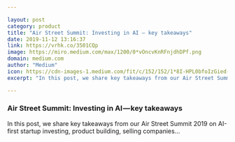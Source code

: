 ```yaml
---

layout: post
category: product
title: "Air Street Summit: Investing in AI — key takeaways"
date: 2019-11-12 13:16:37
link: https://vrhk.co/3501CQp
image: https://miro.medium.com/max/1200/0*vOncvKnRFnjdhDPf.png
domain: medium.com
author: "Medium"
icon: https://cdn-images-1.medium.com/fit/c/152/152/1*8I-HPL0bfoIzGied-dzOvA.png
excerpt: "In this post, we share key takeaways from our Air Street Summit 2019 on AI-first startup investing, product building, selling companies…"

---
```


### Air Street Summit: Investing in AI — key takeaways

In this post, we share key takeaways from our Air Street Summit 2019 on AI-first startup investing, product building, selling companies…